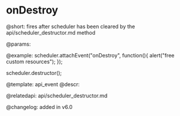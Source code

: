 onDestroy
=============

@short: fires after scheduler has been cleared by the api/scheduler_destructor.md method
	

@params:

@example:
scheduler.attachEvent("onDestroy", function(){
   alert("free custom resources");
});

scheduler.destructor();

@template:	api_event
@descr:

@relatedapi:
api/scheduler_destructor.md

@changelog: added in v6.0